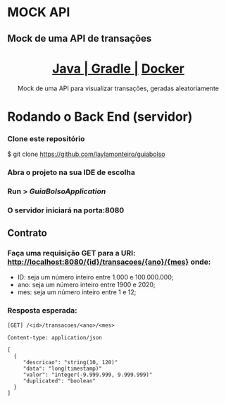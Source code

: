 # MOCK API  

## Mock de uma API de transações

<h1 align="center">
    <a href="https://www.java.com/pt_BR/"> Java </a>
     <a href="https://gradle.org/">| Gradle |</a>
     <a href="https://www.docker.com/"> Docker </a>
</h1>
<p align="center">Mock de uma API para visualizar transações, geradas aleatoriamente</p>

# Rodando o Back End (servidor)
### Clone este repositório
$ git clone <https://github.com/laylamonteiro/guiabolso>

### Abra o projeto na sua IDE de escolha

### Run > <i>GuiaBolsoApplication</i>

### O servidor iniciará na porta:8080 

## Contrato

### Faça uma requisição GET para a URI: <http://localhost:8080/{id}/transacoes/{ano}/{mes}> onde:
* ID: seja um número inteiro entre 1.000 e 100.000.000;
* ano: seja um número inteiro entre 1900 e 2020;
* mes: seja um número inteiro entre 1 e 12;

### Resposta esperada:

```
[GET] /<id>/transacoes/<ano>/<mes>

Content-type: application/json

[
  {
     "descricao": "string(10, 120)"
     "data": "long(timestamp)"
     "valor": "integer(-9.999.999, 9.999.999)"
     "duplicated": "boolean"
  }  
]
```


# 
